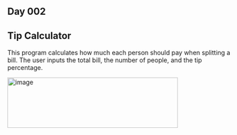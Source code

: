 ## Day 002

## Tip Calculator
This program calculates how much each person should pay when splitting a bill. The user inputs the total bill, the number of people, and the tip percentage.

<img width="384" height="114" alt="image" src="https://github.com/user-attachments/assets/bb077c6d-1be4-4067-89b8-ba839aa32b28" />
